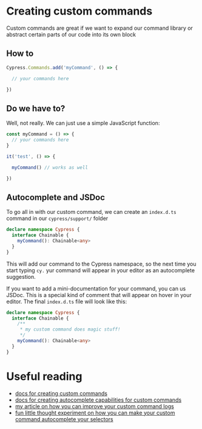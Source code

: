 # Creating custom commands
Custom commands are great if we want to expand our command library or abstract certain parts of our code into its own block

## How to
```js
Cypress.Commands.add('myCommand', () => {

  // your commands here

})
```

## Do we have to?
Well, not really. We can just use a simple JavaScript function:
```js
const myCommand = () => {
  // your commands here
}

it('test', () => {

  myCommand() // works as well

})
```

## Autocomplete and JSDoc
To go all in with our custom command, we can create an `index.d.ts` command in our `cypress/support/` folder
```ts
declare namespace Cypress {
  interface Chainable {
    myCommand(): Chainable<any>
  }
}
```
This will add our command to the Cypress namespace, so the next time you start typing `cy.` yur command will appear in your editor as an autocomplete suggestion.

If you want to add a mini-documentation for your command, you can us JSDoc. This is a special kind of comment that will appear on hover in your editor. The final `index.d.ts` file will look like this:

```ts
declare namespace Cypress {
  interface Chainable {
    /**
     * my custom command does magic stuff!
     */
    myCommand(): Chainable<any>
  }
}
```

# Useful reading
* [docs for creating custom commands](https://docs.cypress.io/api/cypress-api/custom-commands.html#Syntax)
* [docs for creating autocomplete capabilities for custom commands](https://docs.cypress.io/guides/tooling/typescript-support.html#Types-for-custom-commands)
* [my article on how you can improve your custom command logs](https://filiphric.com/improve-your-custom-command-logs-in-cypress)
* [fun little thought experiment on how you can make your custom command autocomplete your selectors](https://filiphric.com/autocompleting-selectors-in-cypress-with-typescript)